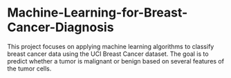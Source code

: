 # Machine-Learning-for-Breast-Cancer-Diagnosis
This project focuses on applying machine learning algorithms to classify breast cancer data using the UCI Breast Cancer dataset. The goal is to predict whether a tumor is malignant or benign based on several features of the tumor cells.
